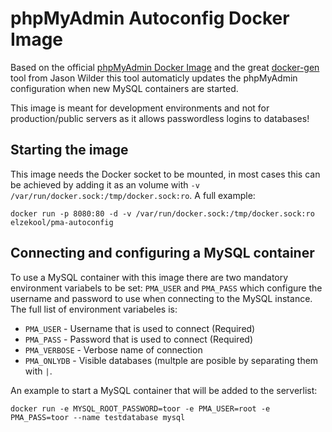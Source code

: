 # phpMyAdmin Autoconfig Docker Image
Based on the official [phpMyAdmin Docker Image](https://hub.docker.com/r/phpmyadmin/phpmyadmin/) and the great [docker-gen](https://github.com/jwilder/docker-gen) tool from Jason Wilder this tool automaticly updates the phpMyAdmin configuration when new MySQL containers are started.

This image is meant for development environments and not for production/public servers as it allows passwordless logins to databases!

## Starting the image
This image needs the Docker socket to be mounted, in most cases this can be achieved by adding it as an volume with `-v /var/run/docker.sock:/tmp/docker.sock:ro`. A full example:

```
docker run -p 8080:80 -d -v /var/run/docker.sock:/tmp/docker.sock:ro elzekool/pma-autoconfig
```

## Connecting and configuring a MySQL container
To use a MySQL container with this image there are two mandatory environment variabels to be set: `PMA_USER` and `PMA_PASS` which configure the username and password to use when connecting to the MySQL instance. The full list of environment variabeles is:

* ``PMA_USER`` - Username that is used to connect (Required)
* ``PMA_PASS`` - Password that is used to connect (Required)
* ``PMA_VERBOSE`` - Verbose name of connection
* ``PMA_ONLYDB`` - Visible databases (multple are posible by separating them with `|`.

An example to start a MySQL container that will be added to the serverlist:

```
docker run -e MYSQL_ROOT_PASSWORD=toor -e PMA_USER=root -e PMA_PASS=toor --name testdatabase mysql
```

